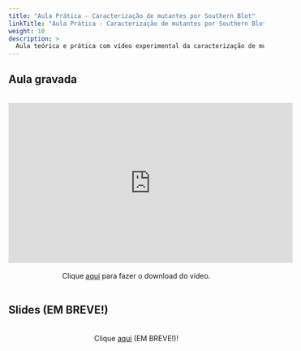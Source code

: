 ```yaml
---
title: "Aula Prática - Caracterização de mutantes por Southern Blot"
linkTitle: "Aula Prática - Caracterização de mutantes por Southern Blot"
weight: 10
description: >
  Aula teórica e prática com vídeo experimental da caracterização de mutantes por Southern Blot
---
```


## Aula gravada

<br>
<div align="center">
<iframe width="560" height="315" src="https://www.youtube.com/embed/YL-V0LUDzag" frameborder="0" allow="accelerometer; autoplay; clipboard-write; encrypted-media; gyroscope; picture-in-picture" allowfullscreen></iframe> 
<br><br>
Clique <a href="https://photos.app.goo.gl/wQkdaWCe6gske5Px9">aqui</a> para fazer o download do vídeo.
<br><br>
</div>

## Slides (EM BREVE!)

<div align="center">
<br>
Clique <a href="https://github.com/desirrepetters/cursogenomicagenetica.ufpr/raw/master/userguide/content/pt-br/docs/praticas/slides/aula_.pdf">aqui</a> (EM BREVE!)!
</div>
